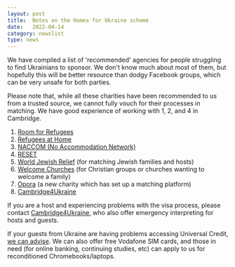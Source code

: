 ```yaml
---
layout: post
title:  Notes on the Homes for Ukraine scheme
date:   2022-04-14
category: newslist
type: news
---
```


We have compiled a list of 'recommended' agencies for people struggling to find Ukrainians to sponsor. We don't know much about most of them, but hopefully this will be better resource than dodgy Facebook groups, which can be very unsafe for both parties.

Please note that, while all these charities have been recommended to us from a trusted source, we cannot fully vouch for their processes in matching. We have good experience of working with 1, 2, and 4 in Cambridge.

1. [Room for Refugees](https://www.paih.org/get-involved/host-a-refugee-in-your-home)
1. [Refugees at Home](https://www.refugeesathome.org/)
1. [NACCOM (No Accommodation Network)](https://naccom.org.uk/get-involved/happytohost-initial-enquiries/)
1. [RESET](https://www.homesforukraine.org.uk/)
1. [World Jewish Relief](https://www.worldjewishrelief.org/homes-for-refugees) (for matching Jewish families and hosts)
1. [Welcome Churches](https://welcomechurches.org/ukraine-welcome/) (for Christian groups or churches wanting to welcome a family)
1. [Opora](https://www.opora.uk/opora-uk) (a new charity which has set up a matching platform)
1. [Cambridge4Ukraine](https://www.cambridge4ukraine.uk/shelter)

If you are a host and experiencing problems with the visa process, please contact [Cambridge4Ukraine](https://www.cambridge4ukraine.uk/shelter), who also offer emergency interpreting for hosts and guests.

If your guests from Ukraine are having problems accessing Universal Credit, [we can advise](/contact.html). We can also offer free Vodafone SIM cards, and those in need (for online banking, continuing studies, etc) can apply to us for reconditioned Chromebooks/laptops.
